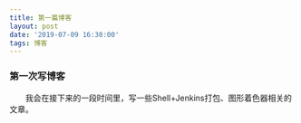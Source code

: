 ```yaml
---
title: 第一篇博客
layout: post
date: '2019-07-09 16:30:00'
tags: 博客
---
```


### 第一次写博客

　　我会在接下来的一段时间里，写一些Shell+Jenkins打包、图形着色器相关的文章。